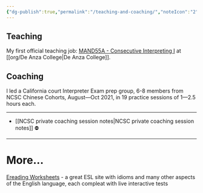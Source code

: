```yaml
---
{"dg-publish":true,"permalink":"/teaching-and-coaching/","noteIcon":"2"}
---
```


## Teaching

My first official teaching job: [MAND55A - Consecutive Interpreting I](https://deanza.edu/mandarin/courses.html) at [[org/De Anza College\|De Anza College]].

## Coaching

I led a California court Interpreter Exam prep group, 6-8 members from NCSC Chinese Cohorts, August—Oct 2021, in 19 practice sessions of 1—2.5 hours each.

---

- [[NCSC private coaching session notes\|NCSC private coaching session notes]] ⛔️

---

# More...

[Ereading Worksheets](https://www.ereadingworksheets.com/) - a great ESL site with idioms and many other aspects of the English language, each compleat with live interactive tests
